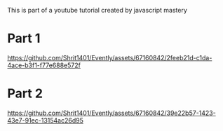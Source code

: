 This is part of a youtube tutorial created by javascript mastery
# Part 1
https://github.com/Shrit1401/Evently/assets/67160842/2feeb21d-c1da-4ace-b3f1-f77e688e572f

# Part 2
https://github.com/Shrit1401/Evently/assets/67160842/39e22b57-1423-43e7-91ec-13154ac26d95

